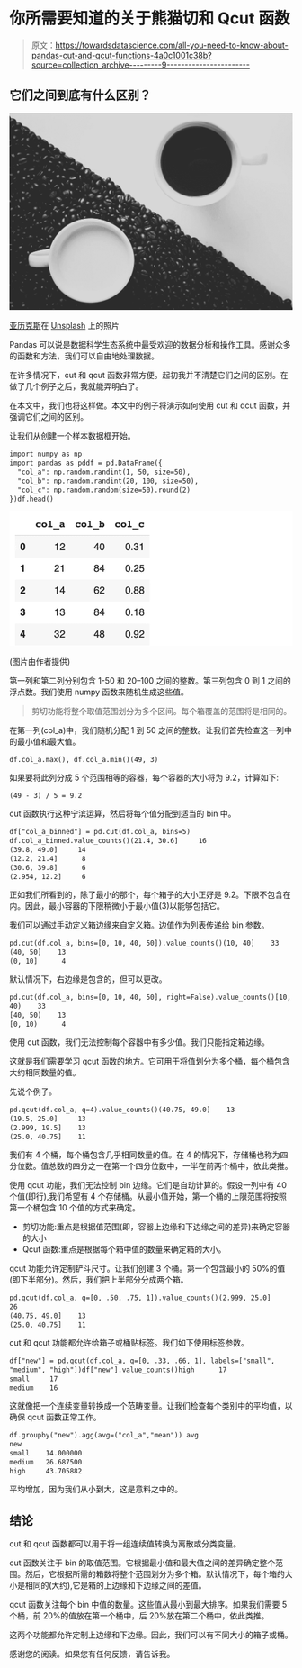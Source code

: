 # 你所需要知道的关于熊猫切和 Qcut 函数

> 原文：<https://towardsdatascience.com/all-you-need-to-know-about-pandas-cut-and-qcut-functions-4a0c1001c38b?source=collection_archive---------9----------------------->

## 它们之间到底有什么区别？

![](img/4997fdb8e4ff7656a498b71ea22af5c3.png)

[亚历克斯](https://unsplash.com/@worthyofelegance?utm_source=unsplash&utm_medium=referral&utm_content=creditCopyText)在 [Unsplash](https://unsplash.com/s/photos/divide?utm_source=unsplash&utm_medium=referral&utm_content=creditCopyText) 上的照片

Pandas 可以说是数据科学生态系统中最受欢迎的数据分析和操作工具。感谢众多的函数和方法，我们可以自由地处理数据。

在许多情况下，cut 和 qcut 函数非常方便。起初我并不清楚它们之间的区别。在做了几个例子之后，我就能弄明白了。

在本文中，我们也将这样做。本文中的例子将演示如何使用 cut 和 qcut 函数，并强调它们之间的区别。

让我们从创建一个样本数据框开始。

```
import numpy as np
import pandas as pddf = pd.DataFrame({
  "col_a": np.random.randint(1, 50, size=50),
  "col_b": np.random.randint(20, 100, size=50),
  "col_c": np.random.random(size=50).round(2)
})df.head()
```

![](img/bfd7f1b093a1e8398ba8cc16b2346c13.png)

(图片由作者提供)

第一列和第二列分别包含 1-50 和 20–100 之间的整数。第三列包含 0 到 1 之间的浮点数。我们使用 numpy 函数来随机生成这些值。

> 剪切功能将整个取值范围划分为多个区间。每个箱覆盖的范围将是相同的。

在第一列(col_a)中，我们随机分配 1 到 50 之间的整数。让我们首先检查这一列中的最小值和最大值。

```
df.col_a.max(), df.col_a.min()(49, 3)
```

如果要将此列分成 5 个范围相等的容器，每个容器的大小将为 9.2，计算如下:

```
(49 - 3) / 5 = 9.2
```

cut 函数执行这种宁滨运算，然后将每个值分配到适当的 bin 中。

```
df["col_a_binned"] = pd.cut(df.col_a, bins=5)
df.col_a_binned.value_counts()(21.4, 30.6]     16 
(39.8, 49.0]     14 
(12.2, 21.4]      8 
(30.6, 39.8]      6 
(2.954, 12.2]     6
```

正如我们所看到的，除了最小的那个，每个箱子的大小正好是 9.2。下限不包含在内。因此，最小容器的下限稍微小于最小值(3)以能够包括它。

我们可以通过手动定义箱边缘来自定义箱。边值作为列表传递给 bin 参数。

```
pd.cut(df.col_a, bins=[0, 10, 40, 50]).value_counts()(10, 40]    33 
(40, 50]    13 
(0, 10]      4
```

默认情况下，右边缘是包含的，但可以更改。

```
pd.cut(df.col_a, bins=[0, 10, 40, 50], right=False).value_counts()[10, 40)    33 
[40, 50)    13 
[0, 10)      4
```

使用 cut 函数，我们无法控制每个容器中有多少值。我们只能指定箱边缘。

这就是我们需要学习 qcut 函数的地方。它可用于将值划分为多个桶，每个桶包含大约相同数量的值。

先说个例子。

```
pd.qcut(df.col_a, q=4).value_counts()(40.75, 49.0]    13 
(19.5, 25.0]     13 
(2.999, 19.5]    13 
(25.0, 40.75]    11
```

我们有 4 个桶，每个桶包含几乎相同数量的值。在 4 的情况下，存储桶也称为四分位数。值总数的四分之一在第一个四分位数中，一半在前两个桶中，依此类推。

使用 qcut 功能，我们无法控制 bin 边缘。它们是自动计算的。假设一列中有 40 个值(即行),我们希望有 4 个存储桶。从最小值开始，第一个桶的上限范围将按照第一个桶包含 10 个值的方式来确定。

*   剪切功能:重点是根据值范围(即，容器上边缘和下边缘之间的差异)来确定容器的大小
*   Qcut 函数:重点是根据每个箱中值的数量来确定箱的大小。

qcut 功能允许定制铲斗尺寸。让我们创建 3 个桶。第一个包含最小的 50%的值(即下半部分)。然后，我们把上半部分分成两个箱。

```
pd.qcut(df.col_a, q=[0, .50, .75, 1]).value_counts()(2.999, 25.0]    26 
(40.75, 49.0]    13 
(25.0, 40.75]    11
```

cut 和 qcut 功能都允许给箱子或桶贴标签。我们如下使用标签参数。

```
df["new"] = pd.qcut(df.col_a, q=[0, .33, .66, 1], labels=["small", "medium", "high"])df["new"].value_counts()high      17 
small     17 
medium    16
```

这就像把一个连续变量转换成一个范畴变量。让我们检查每个类别中的平均值，以确保 qcut 函数正常工作。

```
df.groupby("new").agg(avg=("col_a","mean")) avg
new
small    14.000000
medium   26.687500
high     43.705882
```

平均增加，因为我们从小到大，这是意料之中的。

## 结论

cut 和 qcut 函数都可以用于将一组连续值转换为离散或分类变量。

cut 函数关注于 bin 的取值范围。它根据最小值和最大值之间的差异确定整个范围。然后，它根据所需的箱数将整个范围划分为多个箱。默认情况下，每个箱的大小是相同的(大约),它是箱的上边缘和下边缘之间的差值。

qcut 函数关注每个 bin 中值的数量。这些值从最小到最大排序。如果我们需要 5 个桶，前 20%的值放在第一个桶中，后 20%放在第二个桶中，依此类推。

这两个功能都允许定制上边缘和下边缘。因此，我们可以有不同大小的箱子或桶。

感谢您的阅读。如果您有任何反馈，请告诉我。